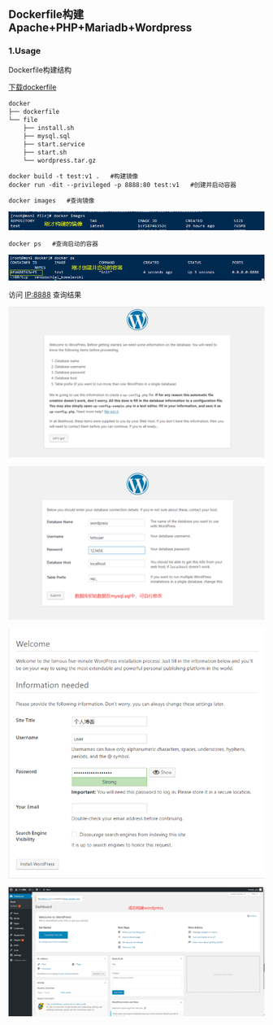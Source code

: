 ## Dockerfile构建Apache+PHP+Mariadb+Wordpress

### 1.Usage

Dockerfile构建结构

[下载dockerfile](https://github.com/helang0616/Cloud-Computing/tree/master/chapter3/docker )

```
docker
├── dockerfile
└── file
    ├── install.sh
    ├── mysql.sql
    ├── start.service
    ├── start.sh
    └── wordpress.tar.gz
```

```
docker build -t test:v1 .   #构建镜像
docker run -dit --privileged -p 8888:80 test:v1   #创建并启动容器
```

```
docker images   #查询镜像
```

![](../image/33.png)

```
docker ps   #查询启动的容器
```

![](../image/34.png)

访问 <u>IP:8888</u> 查询结果

![](../image/35.png)

![](../image/36.png)

![](../image/37.png)

 ![](../image/38.png) 
